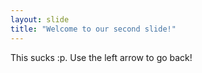 ```yaml
---
layout: slide
title: "Welcome to our second slide!"
---
```

This sucks :p.
Use the left arrow to go back!
